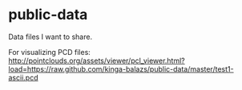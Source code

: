 public-data
===========

Data files I want to share.

For visualizing PCD files: http://pointclouds.org/assets/viewer/pcl_viewer.html?load=https://raw.github.com/kinga-balazs/public-data/master/test1-ascii.pcd
